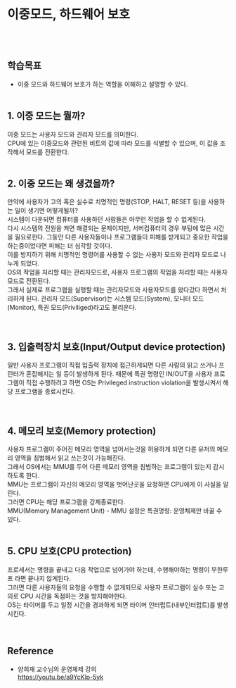 # 이중모드, 하드웨어 보호
<br></br>

## 학습목표
* 이중 모드와 하드웨어 보호가 하는 역할을 이해하고 설명할 수 있다.
<br></br>

## 1. 이중 모드는 뭘까?
이중 모드는 사용자 모드와 관리자 모드를 의미한다.  
CPU에 있는 이중모드와 관련된 비트의 값에 따라 모드를 식별할 수 있으며, 이 값을 조작해서 모드를 전환한다.
<br></br>

## 2. 이중 모드는 왜 생겼을까?
만약에 사용자가 고의 혹은 실수로 치명적인 명령(STOP, HALT, RESET 등)을 사용하는 일이 생기면 어떻게될까?  
시스템이 다운되면 컴퓨터를 사용하던 사람들은 아무런 작업을 할 수 없게된다.  
다시 시스템의 전원을 켜면 해결되는 문제이지만, 서버컴퓨터의 경우 부팅에 많은 시간을 필요로한다.
그동안 다른 사용자들이나 프로그램들이 피해를 받게되고 중요한 작업을 하는중이었다면 피해는 더 심각할 것이다.  
이를 방지하기 위해 치명적인 명령어를 사용할 수 없는 사용자 모드와 관리자 모드로 나누게 되었다.  
OS의 작업을 처리할 때는 관리자모드로, 사용자 프로그램의 작업을 처리할 때는 사용자 모드로 전환된다.  
그래서 실제로 프로그램을 실행할 때는 관리자모드와 사용자모드를 왔다갔다 하면서 처리하게 된다.
관리자 모드(Supervisor)는 시스템 모드(System), 모니터 모드(Monitor), 특권 모드(Priviliged)라고도 불리운다.  
<br></br>

## 3. 입출력장치 보호(Input/Output device protection)
일반 사용자 프로그램이 직접 입출력 장치에 접근하게되면 다른 사람의 읽고 쓰거나 프린터가 혼잡해지는 일 등이 발생하게 된다.
때문에 특권 명령인 IN/OUT을 사용자 프로그램이 직접 수행하려고 하면 OS는 Privileged instruction violation을 발생시켜서 해당 프로그램을 종료시킨다.  
<br></br>

## 4. 메모리 보호(Memory protection)
사용자 프로그램이 주어진 메모리 영역을 넘어서는것을 허용하게 되면 다른 유저의 메모리 영역을 침범해서 읽고 쓰는것이 가능해진다.  
그래서 OS에서는 MMU를 두어 다른 메모리 영역을 침범하는 프로그램이 있는지 감시하도록 한다.  
MMU는 프로그램이 자신의 메모리 영역을 벗어난곳을 요청하면 CPU에게 이 사실을 알린다.  
그러면 CPU는 해당 프로그램을 강제종료한다.  
MMU(Memory Management Unit) - MMU 설정은 특권명령: 운영체제만 바꿀 수 있다.
<br></br>

## 5. CPU 보호(CPU protection)
프로세서는 명령을 끝내고 다음 작업으로 넘어가야 하는데, 수행해야하는 명령이 무한루프 라면 끝나지 않게된다.  
그러면 다른 사용자들의 요청을 수행할 수 없게되므로 사용자 프로그램이 실수 또는 고의로 CPU 시간을 독점하는 것을 방지해야한다.  
OS는 타이머를 두고 일정 시간을 경과하게 되면 타이머 인터럽트(내부인터럽트)를 발생시킨다.  
<br></br>

## Reference
* 양희재 교수님의 운영체제 강의  
https://youtu.be/a9YcKlp-5yk